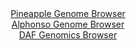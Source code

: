 <div id="Pineapple_Genome_Browser" align="center">
  <a href="https://igv.org/app/?sessionURL=blob:zZJrb9owFIb_i6VWmxRycQiQSNWUQkcpJS1FlImqik6ME7wmdrANlCL..9xq076sUvmwaVIkx0e.vOfxs0cbKhUTHEUI215gex6ykFqK7QSquqQJVFShKIdSUQtJmlNJOaEo2qMclIbp3bXZudS6VpHjMF03KuCFsJVvQwUvgsNW2URUTleUJWRCghZSOecSNsJhxaaxpRnUtW3u9u3AWYAGB8p6KbgSTk15kW7NeemvUlpQLiqaVutSs7cAqcljMi7sHL7Es0lMCFVqSHeDxVk8HMT3_sV03m9159Oby9m0NTudsIKDXkt6doLPx3iIB2aMdRBeEuj3Vk.Y1_h7lhTxid87vXiumaTqzGt7Hb_jNUNs4DC.oM__U9_mY0f23unfiyTnVyvoJSS8vdgFFM_xXTOcjN7p.2ChUpC1cQGRpWxHnmv5bssKcKvx.ut1LNcNDR0pGIoeHi2kJZAns_xhj_SuNsYgRVfrN3ksJOSCShQ1Qtdte2GIg2a76Yahd7D2aC3Lv4f26_QubLs4xriV5qzURudFqnitbODc3pDcLl6OZNleJ6NkPBqXzRymScJJzxjV5bE3fjVs8EeevmFgrn97QtPsR1L9E_M.EsTW2bG6DYvkpuvursf8Zqa2hV99u81IfzUPyNO7eI5DkwtZgTbrTcVMfxq3AcmAa1PYMMUyVjK9mxmKYosiD_tGXEREKYyJSBbZJ9dyLS9wP_8W1D88Hn4A">Pineapple Genome Browser</a>
</div>
<div id="Alphonso_Genome_Browser" align="center">
  <a href="https://igv.org/app/?sessionURL=blob:zZPRbtowFIbfxVKrTQpJnEBCIqEJKC2FCtZSmo6qipzESdw5dmqbUIp495lq0246qVxsmuQLn6Njn__8_rwDDRaScAZC4JiwY0IIDCBLvlmgqqZ4hiosQZgjKrEBBM6xwCzFINyBHEmFljdX.mSpVC1DyyKqblWIFdyUrokq9MoZ2kgz5ZU15JSihAukuJDWQKCGW6RoWhucoLo2dW_X7FgZUshCtC45k9yqMSvijb4v_pWKC8x4heNqTRV5ExBrPVpjZuboSz9a9NMUSznF28us159e9u_c0XJ14Q1Xy_k4WnrR6YIUDKm1wL0TZ1BeQ_F15Q4bdzLR4faeVR6mZ7ftUSNP3LPT0UtNBJY96MOu24Xtrq3NISzDL__T3HqRI2e_ZfUUrrLx5G7WnCfdOVrOh.m0T5x18Ye59wagPF1rFkBaCj.EtuHantFxvNZhC7uGbQfaHcEJCB8eDaAESr_r8ocdUNtaEwMkfl6_wWMALjIsQNgKbNuHQeB02n7bDgK4N3ZgLejfs_Z8eRP4ttN3HC_OCVUa5yyWrJYmYsxs0twsXo_0snjOZHtaXKT._fWTcx0lrIiefG90P3.focMH063fnk8P.hFF_4S6jwgxVXIsahKXs7Kg38aow9RNtJgPsWCbQe0m76N2sOc4a3IuKqR0vc7o8CdtDRIEMaUTDZEkIZSobaRd5BsQQsfV0IKUU64pBKJIPtmGbcCO_fk3nO7.cf8D">Alphonso Genome Browser</a>
</div>


<div id="DAF_Genomics_Browser" align="center">
  <a href="https://igv.org/app/?sessionURL=blob:tZF9a9swEMa_iyD9y3Ys.d0QRtomW.joQoObNaWEm32OTW3Jk.SlWch3n3A7BnthDDo4vXEnPY_udyRfUKpacJIS5tDAoZRYRFViv4K2a_AaWlQkLaFRaBGJJUrkOZL0SEpQGrKb9.ZmpXWn0vG4gNLeIRdtnStHeQ50thK9rtCU2syBFr4KDnvl5KI1xRrG0HSV4EqMIc9RKdsdd8h32z2Y6XtuOzyJ27ZvdD2obo0JY6xwSjBua17g01.M_AdlE_Wb6Xo1He5f4WFRTKZXi.mtN8s2b8OLTfbh3ToL12eresdB9xIncw7q4BbhMt4su3BWfhyxuYmsel7VxYid5yPv8mz21NUS1YRGNPZiGoQ.OVmkEXlvYJC8kjSlvhWx2GK.b79svSA03ZCiJun9g0W0hPzRlN8fiT50BhlR.Lkf6FlEyAIlSe3EdSOaJCzwI99NEnqyjqSXzSsznWc3SeSyKWOh8wlao1_WzdBII_Rr8rWA_vSyGf8KTDbnNAN8vJ3PVncL7jfLONLlJZN32W8xBcb9H79VCtmCNqnn4wsUaIxai1z_oOKdHk7fAA--">DAF Genomics Browser</a>
</div>
